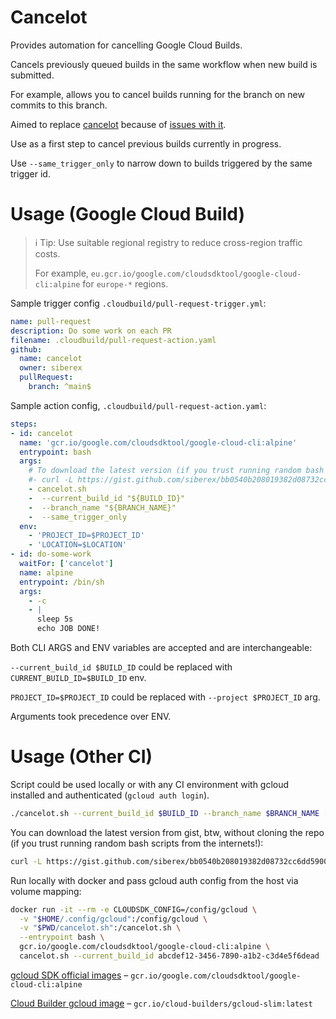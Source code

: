 # Cancelot

Provides automation for cancelling Google Cloud Builds.

Cancels previously queued builds in the same workflow when new build is submitted.

For example, allows you to cancel builds running for the branch on new commits to this branch.

Aimed to replace [cancelot](https://github.com/GoogleCloudPlatform/cloud-builders-community/tree/master/cancelot) because of [issues with it](https://github.com/GoogleCloudPlatform/cloud-builders-community/issues/386#issuecomment-610702302).

Use as a first step to cancel previous builds currently in progress.

Use `--same_trigger_only` to narrow down to builds triggered by the same trigger id.


# Usage (Google Cloud Build) 

> ℹ️ Tip: Use suitable regional registry to reduce cross-region traffic costs.
>
> For example, `eu.gcr.io/google.com/cloudsdktool/google-cloud-cli:alpine` for `europe-*` regions.

Sample trigger config `.cloudbuild/pull-request-trigger.yml`:

```yaml
name: pull-request
description: Do some work on each PR
filename: .cloudbuild/pull-request-action.yaml
github:
  name: cancelot
  owner: siberex
  pullRequest:
    branch: ^main$
```

Sample action config, `.cloudbuild/pull-request-action.yaml`:

```yaml
steps:
- id: cancelot
  name: 'gcr.io/google.com/cloudsdktool/google-cloud-cli:alpine'
  entrypoint: bash
  args:
    # To download the latest version (if you trust running random bash scripts from the internets!):
    #- curl -L https://gist.github.com/siberex/bb0540b208019382d08732cc6dd59007/raw -o cancelot.sh && chmod +x cancelot.sh
    - cancelot.sh 
    -  --current_build_id "${BUILD_ID}"
    -  --branch_name "${BRANCH_NAME}"
    -  --same_trigger_only
  env:
    - 'PROJECT_ID=$PROJECT_ID'
    - 'LOCATION=$LOCATION'
- id: do-some-work
  waitFor: ['cancelot']
  name: alpine
  entrypoint: /bin/sh
  args:
    - -c
    - |
      sleep 5s
      echo JOB DONE!
```

Both CLI ARGS and ENV variables are accepted and are interchangeable:

`--current_build_id $BUILD_ID` could be replaced with `CURRENT_BUILD_ID=$BUILD_ID` env.

`PROJECT_ID=$PROJECT_ID` could be replaced with `--project $PROJECT_ID` arg.

Arguments took precedence over ENV.


# Usage (Other CI)

Script could be used locally or with any CI environment with gcloud installed and authenticated (`gcloud auth login`).

```bash
./cancelot.sh --current_build_id $BUILD_ID --branch_name $BRANCH_NAME [--same_trigger_only] [--project "gcloud-project-id"] [--region "europe-west2"]
```

You can download the latest version from gist, btw, without cloning the repo (if you trust running random bash scripts from the internets!):

```bash
curl -L https://gist.github.com/siberex/bb0540b208019382d08732cc6dd59007/raw -o cancelot.sh && chmod +x cancelot.sh
```

Run locally with docker and pass gcloud auth config from the host via volume mapping:

```bash
docker run -it --rm -e CLOUDSDK_CONFIG=/config/gcloud \
  -v "$HOME/.config/gcloud":/config/gcloud \
  -v "$PWD/cancelot.sh":/cancelot.sh \
  --entrypoint bash \
  gcr.io/google.com/cloudsdktool/google-cloud-cli:alpine \
  cancelot.sh --current_build_id abcdef12-3456-7890-a1b2-c3d4e5f6dead
```

[gcloud SDK official images](https://github.com/GoogleCloudPlatform/cloud-sdk-docker) – `gcr.io/google.com/cloudsdktool/google-cloud-cli:alpine`

[Cloud Builder gcloud image](https://github.com/GoogleCloudPlatform/cloud-builders/tree/master/gcloud) – `gcr.io/cloud-builders/gcloud-slim:latest`
